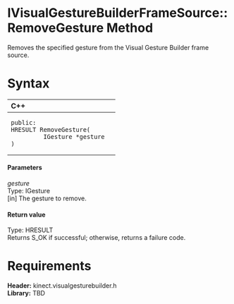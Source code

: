 IVisualGestureBuilderFrameSource::RemoveGesture Method  
======================================================  

Removes the specified gesture from the Visual Gesture Builder frame source. <span id="syntaxSection"></span>

Syntax  
======  

<table>
<colgroup>
<col width="100%" />
</colgroup>
<thead>
<tr class="header">
<th align="left">C++</th>
</tr>
</thead>
<tbody>
<tr class="odd">
<td align="left"><pre><code>public:  
HRESULT RemoveGesture(  
         IGesture *gesture  
)</code></pre></td>
</tr>
</tbody>
</table>

<span id="ID4EG"></span>
#### Parameters  

*gesture*    
Type: IGesture  
[in] The gesture to remove.  

<span id="ID4EP"></span>
#### Return value  

Type: HRESULT  
Returns S\_OK if successful; otherwise, returns a failure code.  

<span id="requirements"></span>

Requirements  
============  

**Header:** kinect.visualgesturebuilder.h  
**Library:** TBD  



<!--Please do not edit the data in the comment block below.-->
<!--
TOCTitle : RemoveGesture Method
RLTitle : IVisualGestureBuilderFrameSource::RemoveGesture Method
KeywordK : RemoveGesture method
KeywordK : IVisualGestureBuilderFrameSource::RemoveGesture method
KeywordF : IVisualGestureBuilderFrameSource::RemoveGesture
KeywordF : RemoveGesture
KeywordF : Microsoft.Kinect.visualgesturebuilder.IVisualGestureBuilderFrameSource.RemoveGesture(IGesture)
KeywordA : M:Microsoft.Kinect.visualgesturebuilder.IVisualGestureBuilderFrameSource.RemoveGesture(IGesture)
AssetID : M:Microsoft.Kinect.visualgesturebuilder.IVisualGestureBuilderFrameSource.RemoveGesture(IGesture)
Locale : en-us
CommunityContent : 1
APIType : Managed
APILocation : 
APIName : Microsoft.Kinect.visualgesturebuilder.IVisualGestureBuilderFrameSource::RemoveGesture
TargetOS : Windows
TopicType : kbSyntax
DevLang : C++
DocSet : K4Wv2
ProjType : K4Wv2Proj
Technology : Kinect for Windows
Product : Kinect for Windows SDK v2
productversion : 20
-->
